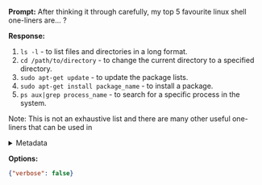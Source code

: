 **Prompt:**
After thinking it through carefully, my top 5 favourite linux shell one-liners are... ?

**Response:**


1. `ls -l` - to list files and directories in a long format.
2. `cd /path/to/directory` - to change the current directory to a specified directory.
3. `sudo apt-get update` - to update the package lists.
4. `sudo apt-get install package_name` - to install a package.
5. `ps aux|grep process_name` - to search for a specific process in the system.

Note: This is not an exhaustive list and there are many other useful one-liners that can be used in

<details><summary>Metadata</summary>

- Duration: 37848 ms
- Datetime: 2023-08-12T10:26:40.328737
- Model: wizardlm-1.0-uncensored-llama2-13b.ggmlv3.q4_K_S

</details>

**Options:**
```json
{"verbose": false}
```

